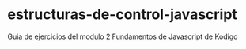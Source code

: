 # estructuras-de-control-javascript
Guia de ejercicios del modulo 2 Fundamentos de Javascript de Kodigo

